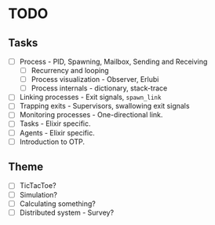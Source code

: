 # TODO

## Tasks

- [ ] Process - PID, Spawning, Mailbox, Sending and Receiving
  - [ ] Recurrency and looping
  - [ ] Process visualization - Observer, Erlubi
  - [ ] Process internals - dictionary, stack-trace
- [ ] Linking processes - Exit signals, `spawn_link`
- [ ] Trapping exits - Supervisors, swallowing exit signals
- [ ] Monitoring processes - One-directional link.
- [ ] Tasks - Elixir specific.
- [ ] Agents - Elixir specific.
- [ ] Introduction to OTP.

## Theme

- [ ] TicTacToe?
- [ ] Simulation?
- [ ] Calculating something?
- [ ] Distributed system - Survey?
